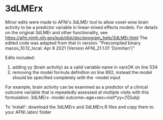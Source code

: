 # 3dLMErx

Minor edits were made to AFNI's 3dLMEr tool to allow voxel-wise brain activity to be a predictor variable in linear-mixed effects models.
For details on the original 3dLMEr and other functionality, see https://afni.nimh.nih.gov/pub/dist/doc/program_help/3dLMEr.html
The edited code was adapted from that in version: "Precompiled binary macos_10.12_local: Apr  8 2021 (Version AFNI_21.1.01 'Domitian')"

Edits included:
1) adding yy (brain activity) as a valid variable name in varsOK on line 534
2) removing the model formula definition on line 892, instead the model should be specified completely with the -model input

For example, brain activity can be examined as a predictor of a clinical outcome variable that is repeatedly assessed at multiple visits with this formulation:
3dLMErx -model outcome~age+sex+visit*yy+(1|Subj)

To 'install': download the 3dLMErx and 3dLMErx.R files and copy them to your AFNI /abin/ folder
